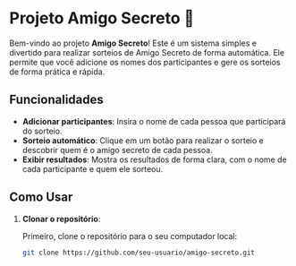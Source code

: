 # Projeto Amigo Secreto 🎉

Bem-vindo ao projeto **Amigo Secreto**! Este é um sistema simples e divertido para realizar sorteios de Amigo Secreto de forma automática. Ele permite que você adicione os nomes dos participantes e gere os sorteios de forma prática e rápida.

## Funcionalidades

- **Adicionar participantes**: Insira o nome de cada pessoa que participará do sorteio.
- **Sorteio automático**: Clique em um botão para realizar o sorteio e descobrir quem é o amigo secreto de cada pessoa.
- **Exibir resultados**: Mostra os resultados de forma clara, com o nome de cada participante e quem ele sorteou.

## Como Usar

1. **Clonar o repositório**:
   
   Primeiro, clone o repositório para o seu computador local:

   ```bash
   git clone https://github.com/seu-usuario/amigo-secreto.git

